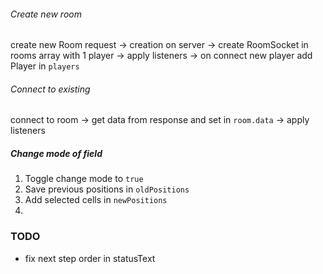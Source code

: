 ###### Create new room

create new Room request ->
creation on server ->
create RoomSocket in rooms array with 1 player ->
apply listeners ->
on connect new player add Player in `players`

###### Connect to existing

connect to room ->
get data from response and set in `room.data` ->
apply listeners

##### Change mode of field

1. Toggle change mode to `true`
2. Save previous positions in `oldPositions`
3. Add selected cells in `newPositions`
4.

### TODO

-   fix next step order in statusText
